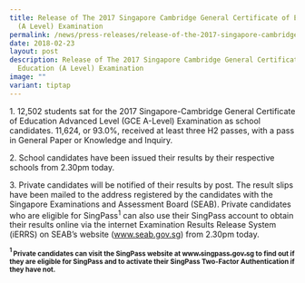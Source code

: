 ```yaml
---
title: Release of The 2017 Singapore Cambridge General Certificate of Education
  (A Level) Examination
permalink: /news/press-releases/release-of-the-2017-singapore-cambridge-general-certificate-of-edu-a-level/
date: 2018-02-23
layout: post
description: Release of The 2017 Singapore Cambridge General Certificate of
  Education (A Level) Examination
image: ""
variant: tiptap
---
```

<p>1. 12,502 students sat for the 2017 Singapore-Cambridge General Certificate
of Education Advanced Level (GCE A-Level) Examination as school candidates.
11,624, or 93.0%, received at least three H2 passes, with a pass in General
Paper or Knowledge and Inquiry.</p>
<p>2. School candidates have been issued their results by their respective
schools from 2.30pm today.</p>
<p>3. Private candidates will be notified of their results by post. The result
slips have been mailed to the address registered by the candidates with
the Singapore Examinations and Assessment Board (SEAB). Private candidates
who are eligible for SingPass<sup>1</sup> can also use their SingPass account
to obtain their results online via the internet Examination Results Release
System (iERRS) on SEAB’s website (<a href="https://www.seab.gov.sg/" rel="noopener noreferrer nofollow" target="_blank"><u>www.seab.gov.sg</u></a>) from 2.30pm
today.</p>
<p><strong><sup><sub>1 </sub></sup><sub>Private candidates can visit the SingPass website at </sub><a href="https://www.singpass.gov.sg/" rel="noopener noreferrer nofollow" target="_blank"><sub>www.singpass.gov.sg</sub></a><sub> to find out if they are eligible for SingPass and to activate their SingPass Two-Factor Authentication if they have not.</sub></strong>
</p>
<p></p>